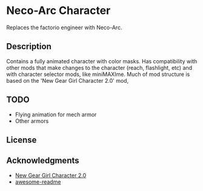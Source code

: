 # Neco-Arc Character

Replaces the factorio engineer with Neco-Arc.


## Description

Contains a fully animated character with color masks.
Has compatibility with other mods that make changes to the character (reach, flashlight, etc) and with character selector mods, like miniMAXIme.
Much of mod structure is based on the 'New Gear Girl Character 2.0' mod,


## TODO
- Flying animation for mech armor
- Other armors


## License


## Acknowledgments

* [New Gear Girl Character 2.0](https://mods.factorio.com/mod/NewGirlCharacter-port)
* [awesome-readme](https://github.com/matiassingers/awesome-readme)
